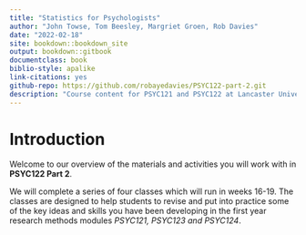 ```yaml
---
title: "Statistics for Psychologists"
author: "John Towse, Tom Beesley, Margriet Groen, Rob Davies"
date: "2022-02-18"
site: bookdown::bookdown_site
output: bookdown::gitbook
documentclass: book
biblio-style: apalike
link-citations: yes
github-repo: https://github.com/robayedavies/PSYC122-part-2.git
description: "Course content for PSYC121 and PSYC122 at Lancaster University"
---
```


# Introduction

Welcome to our overview of the materials and activities you will work with in **PSYC122 Part 2**.

We will complete a series of four classes which will run in weeks 16-19.
The classes are designed to help students to revise and put into practice some of the key ideas and skills you have been developing in the first year research methods modules *PSYC121, PSYC123 and PSYC124*.
